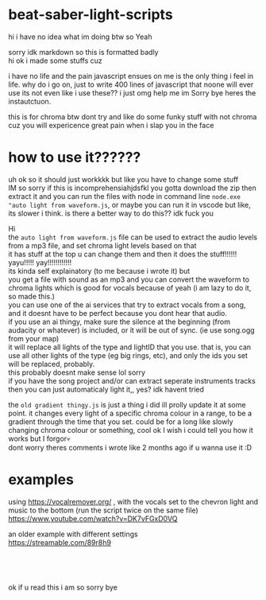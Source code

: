 # beat-saber-light-scripts
 hi i have no idea what im doing btw so Yeah
 
 sorry idk markdown so this is formatted badly<br />
hi ok i made some stuffs cuz<br />

i have no life and the pain javascript ensues on me is the only thing i feel in life. why do i go on, just to write 400 lines of javascript that noone will ever use
its not even like i use these?? i just  omg help me im Sorry bye heres the   instautctuon.<br />


this is for chroma btw dont try and like do some funky stuff with not chroma cuz you will expericence great pain when i slap you in the face

# how to use it??????
uh ok so it should just workkkk but like you have to change some stuff<br />
IM so sorry if this is incomprehensiahjdsfkl
you gotta download the zip then extract it and you can run the files with node in command line `node.exe "auto light from waveform.js`, or maybe you can run it in vscode but like, its slower i think.
is there a better way to do this?? idk fuck you 

Hi<br />
the `auto light from waveform.js` file can be used to extract the audio levels from a mp3 file, and set chroma light levels based on that<br/>
it has stuff at the top u can change them and then it does the stuff!!!!!! yayu!!!!! yay!!!!!!!!!!!!<br/>
its kinda self explainatory (to me because i wrote it) but <br/>
you get a file with sound as an mp3 and you can convert the waveform to chroma lights which is good for vocals because of yeah (i am lazy to do it, so made this.)<br />
you can use one of the ai services that try to extract vocals from a song, and it doesnt have to be perfect because you dont hear that audio.<br />
if you use an ai thingy, make sure the silence at the beginning (from audacity or whatever) is included, or it will be out of sync. (ie use song.ogg from your map)<br />
it will replace all lights of the type and lightID that you use. that is, you can use all other lights of the type (eg big rings, etc), and only the ids you set will be replaced, probably.<br />
this probably doesnt make sense lol sorry<br />
if you have the song project and/or can extract seperate instruments tracks then you can just  automaticaly light it,, yes? idk havent tried <br />


the `old gradient thingy.js` is just a thing i did ill prolly update it at some point. it changes every light of a specific chroma colour in a range, to be a gradient through the time that you set. could be for a long like slowly changing chroma colour or something, cool ok I wish i could tell you how it works but I forgor💀<br />
dont worry theres comments i wrote like 2 months ago if u wanna use it :D<br />

# examples
using https://vocalremover.org/ , with the vocals set to the chevron light and music to the bottom (run the script twice on the same file)
https://www.youtube.com/watch?v=DK7vFGxD0VQ

an older example with different settings<br />
https://streamable.com/89r8h9
<br />
<br />
<br />
#
ok if u read this i am so sorry bye<br />


